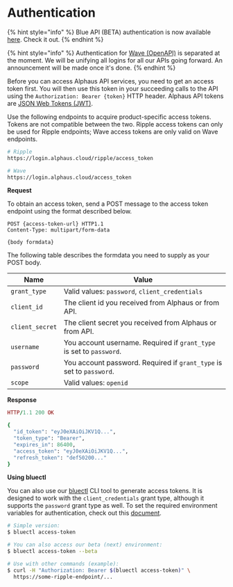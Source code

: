 # Authentication

{% hint style="info" %}
Blue API (BETA) authentication is now available [here](https://alphauslabs.github.io/blueapi/authentication/apikey.html). Check it out.
{% endhint %}

{% hint style="info" %}
Authentication for [Wave (OpenAPI)](https://docs.mobingi.com/v/api-reference/wave-open-api/prerequest) is separated at the moment. We will be unifying all logins for all our APIs going forward. An announcement will be made once it's done.
{% endhint %}

Before you can access Alphaus API services, you need to get an access token first. You will then use this token in your succeeding calls to the API using the `Authorization: Bearer {token}` HTTP header. Alphaus API tokens are [JSON Web Tokens (JWT)](https://tools.ietf.org/html/rfc7519).

Use the following endpoints to acquire product-specific access tokens. Tokens are not compatible between the two. Ripple access tokens can only be used for Ripple endpoints; Wave access tokens are only valid on Wave endpoints.

```bash
# Ripple
https://login.alphaus.cloud/ripple/access_token

# Wave
https://login.alphaus.cloud/access_token
```

**Request**

To obtain an access token, send a POST message to the access token endpoint using the format described below.

```http
POST {access-token-url} HTTP1.1
Content-Type: multipart/form-data

{body formdata}
```

The following table describes the formdata you need to supply as your POST body.

| Name            | Value                                                                |
| --------------- | -------------------------------------------------------------------- |
| `grant_type`    | Valid values: `password`, `client_credentials`                       |
| `client_id`     | The client id you received from Alphaus or from API.                 |
| `client_secret` | The client secret you received from Alphaus or from API.             |
| `username`      | You account username. Required if `grant_type` is set to `password`. |
| `password`      | You account password. Required if `grant_type` is set to `password`. |
| `scope`         | Valid values: `openid`                                               |

**Response**

```ruby
HTTP/1.1 200 OK

{
  "id_token": "eyJ0eXAiOiJKV1Q...",
  "token_type": "Bearer",
  "expires_in": 86400,
  "access_token": "eyJ0eXAiOiJKV1Q...",
  "refresh_token": "def50200..."
}
```

**Using bluectl**

You can also use our [bluectl](https://github.com/alphauslabs/bluectl) CLI tool to generate access tokens. It is designed to work with the `client_credentials` grant type, although it supports the `password` grant type as well. To set the required environment variables for authentication, check out this [document](https://alphauslabs.github.io/blueapi/authentication/apikey.html).

```bash
# Simple version:
$ bluectl access-token

# You can also access our beta (next) environment:
$ bluectl access-token --beta

# Use with other commands (example):
$ curl -H "Authorization: Bearer $(bluectl access-token)" \
  https://some-ripple-endpoint/...
```
